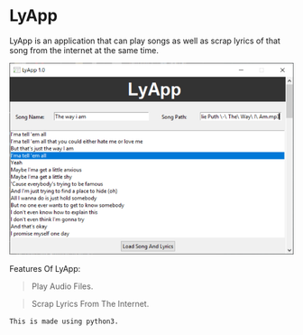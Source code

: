 # LyApp
LyApp is an application that can play songs as well as scrap lyrics of that song from the internet at the same time.

![LyApp](/lyapp.png)

Features Of LyApp:
> Play Audio Files.

> Scrap Lyrics From The Internet.

```
This is made using python3.
```
